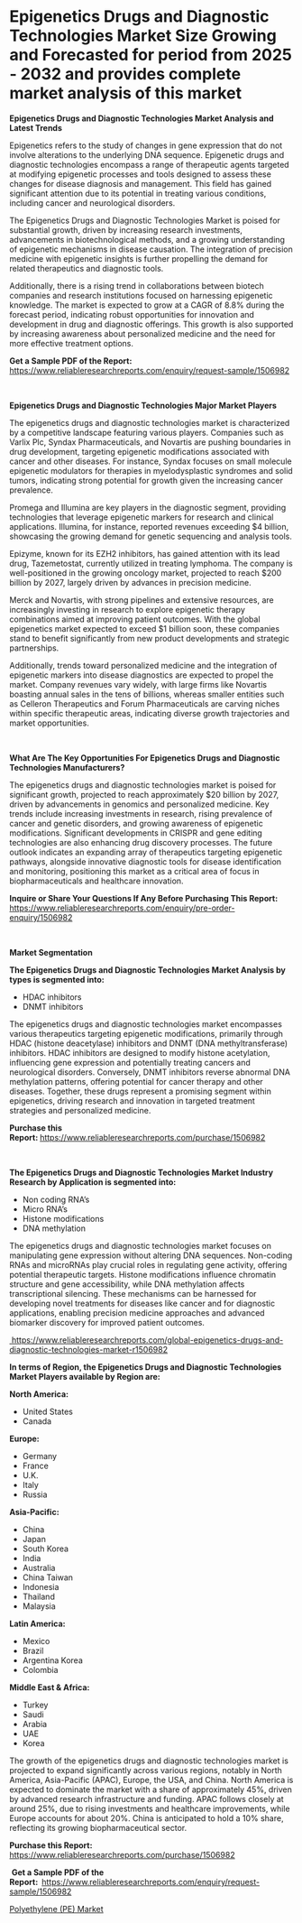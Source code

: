<p><h1>Epigenetics Drugs and Diagnostic Technologies Market Size Growing and Forecasted for period from 2025 - 2032 and provides complete market analysis of this market</h1></p><p><strong>Epigenetics Drugs and Diagnostic Technologies Market Analysis and Latest Trends</strong></p>
<p><p>Epigenetics refers to the study of changes in gene expression that do not involve alterations to the underlying DNA sequence. Epigenetic drugs and diagnostic technologies encompass a range of therapeutic agents targeted at modifying epigenetic processes and tools designed to assess these changes for disease diagnosis and management. This field has gained significant attention due to its potential in treating various conditions, including cancer and neurological disorders.</p><p>The Epigenetics Drugs and Diagnostic Technologies Market is poised for substantial growth, driven by increasing research investments, advancements in biotechnological methods, and a growing understanding of epigenetic mechanisms in disease causation. The integration of precision medicine with epigenetic insights is further propelling the demand for related therapeutics and diagnostic tools.</p><p>Additionally, there is a rising trend in collaborations between biotech companies and research institutions focused on harnessing epigenetic knowledge. The market is expected to grow at a CAGR of 8.8% during the forecast period, indicating robust opportunities for innovation and development in drug and diagnostic offerings. This growth is also supported by increasing awareness about personalized medicine and the need for more effective treatment options.</p></p>
<p><strong>Get a Sample PDF of the Report:&nbsp;</strong> <a href="https://www.reliableresearchreports.com/enquiry/request-sample/1506982?utm_campaign=3111&utm_medium=2&utm_source=Github&utm_content=ia&utm_term=23032025&utm_id=epigenetics-drugs-and-diagnostic-technologies">https://www.reliableresearchreports.com/enquiry/request-sample/1506982</a></p>
<p>&nbsp;</p>
<p><strong>Epigenetics Drugs and Diagnostic Technologies Major Market Players</strong></p>
<p><p>The epigenetics drugs and diagnostic technologies market is characterized by a competitive landscape featuring various players. Companies such as Varlix Plc, Syndax Pharmaceuticals, and Novartis are pushing boundaries in drug development, targeting epigenetic modifications associated with cancer and other diseases. For instance, Syndax focuses on small molecule epigenetic modulators for therapies in myelodysplastic syndromes and solid tumors, indicating strong potential for growth given the increasing cancer prevalence.</p><p>Promega and Illumina are key players in the diagnostic segment, providing technologies that leverage epigenetic markers for research and clinical applications. Illumina, for instance, reported revenues exceeding $4 billion, showcasing the growing demand for genetic sequencing and analysis tools.</p><p>Epizyme, known for its EZH2 inhibitors, has gained attention with its lead drug, Tazemetostat, currently utilized in treating lymphoma. The company is well-positioned in the growing oncology market, projected to reach $200 billion by 2027, largely driven by advances in precision medicine.</p><p>Merck and Novartis, with strong pipelines and extensive resources, are increasingly investing in research to explore epigenetic therapy combinations aimed at improving patient outcomes. With the global epigenetics market expected to exceed $1 billion soon, these companies stand to benefit significantly from new product developments and strategic partnerships.</p><p>Additionally, trends toward personalized medicine and the integration of epigenetic markers into disease diagnostics are expected to propel the market. Company revenues vary widely, with large firms like Novartis boasting annual sales in the tens of billions, whereas smaller entities such as Celleron Therapeutics and Forum Pharmaceuticals are carving niches within specific therapeutic areas, indicating diverse growth trajectories and market opportunities.</p></p>
<p>&nbsp;</p>
<p><strong>What Are The Key Opportunities For Epigenetics Drugs and Diagnostic Technologies Manufacturers?</strong></p>
<p><p>The epigenetics drugs and diagnostic technologies market is poised for significant growth, projected to reach approximately $20 billion by 2027, driven by advancements in genomics and personalized medicine. Key trends include increasing investments in research, rising prevalence of cancer and genetic disorders, and growing awareness of epigenetic modifications. Significant developments in CRISPR and gene editing technologies are also enhancing drug discovery processes. The future outlook indicates an expanding array of therapeutics targeting epigenetic pathways, alongside innovative diagnostic tools for disease identification and monitoring, positioning this market as a critical area of focus in biopharmaceuticals and healthcare innovation.</p></p>
<p><strong>Inquire or Share Your Questions If Any Before Purchasing This Report:</strong> <a href="https://www.reliableresearchreports.com/enquiry/pre-order-enquiry/1506982?utm_campaign=3111&utm_medium=2&utm_source=Github&utm_content=ia&utm_term=23032025&utm_id=epigenetics-drugs-and-diagnostic-technologies">https://www.reliableresearchreports.com/enquiry/pre-order-enquiry/1506982</a></p>
<p>&nbsp;</p>
<p><strong>Market Segmentation</strong></p>
<p><strong>The Epigenetics Drugs and Diagnostic Technologies Market Analysis by types is segmented into:</strong></p>
<p><ul><li>HDAC inhibitors</li><li>DNMT inhibitors</li></ul></p>
<p><p>The epigenetics drugs and diagnostic technologies market encompasses various therapeutics targeting epigenetic modifications, primarily through HDAC (histone deacetylase) inhibitors and DNMT (DNA methyltransferase) inhibitors. HDAC inhibitors are designed to modify histone acetylation, influencing gene expression and potentially treating cancers and neurological disorders. Conversely, DNMT inhibitors reverse abnormal DNA methylation patterns, offering potential for cancer therapy and other diseases. Together, these drugs represent a promising segment within epigenetics, driving research and innovation in targeted treatment strategies and personalized medicine.</p></p>
<p><strong>Purchase this Report:&nbsp;</strong><a href="https://www.reliableresearchreports.com/purchase/1506982?utm_campaign=3111&utm_medium=2&utm_source=Github&utm_content=ia&utm_term=23032025&utm_id=epigenetics-drugs-and-diagnostic-technologies">https://www.reliableresearchreports.com/purchase/1506982</a></p>
<p>&nbsp;</p>
<p><strong>The Epigenetics Drugs and Diagnostic Technologies Market Industry Research by Application is segmented into:</strong></p>
<p><ul><li>Non coding RNA’s</li><li>Micro RNA’s</li><li>Histone modifications</li><li>DNA methylation</li></ul></p>
<p><p>The epigenetics drugs and diagnostic technologies market focuses on manipulating gene expression without altering DNA sequences. Non-coding RNAs and microRNAs play crucial roles in regulating gene activity, offering potential therapeutic targets. Histone modifications influence chromatin structure and gene accessibility, while DNA methylation affects transcriptional silencing. These mechanisms can be harnessed for developing novel treatments for diseases like cancer and for diagnostic applications, enabling precision medicine approaches and advanced biomarker discovery for improved patient outcomes.</p></p>
<p><a href="https://www.reliableresearchreports.com/global-epigenetics-drugs-and-diagnostic-technologies-market-r1506982?utm_campaign=3111&utm_medium=2&utm_source=Github&utm_content=ia&utm_term=23032025&utm_id=epigenetics-drugs-and-diagnostic-technologies">&nbsp;https://www.reliableresearchreports.com/global-epigenetics-drugs-and-diagnostic-technologies-market-r1506982</a></p>
<p><strong>In terms of Region, the Epigenetics Drugs and Diagnostic Technologies Market Players available by Region are:</strong></p>
<p>
    <p> <strong> North America: </strong>
        <ul>
            <li>United States</li>
            <li>Canada</li>
        </ul>
        </p> 
    <p> <strong> Europe: </strong>
        <ul>
            <li>Germany</li>
            <li>France</li>
            <li>U.K.</li>
            <li>Italy</li>
            <li>Russia</li>
        </ul>
        </p> 
    <p> <strong> Asia-Pacific: </strong>
        <ul>
            <li>China</li>
            <li>Japan</li>
            <li>South Korea</li>
            <li>India</li>
            <li>Australia</li>
            <li>China Taiwan</li>
            <li>Indonesia</li>
            <li>Thailand</li>
            <li>Malaysia</li>
        </ul>
        </p> 
    <p> <strong> Latin America: </strong>
        <ul>
            <li>Mexico</li>
            <li>Brazil</li>
            <li>Argentina Korea</li>
            <li>Colombia</li>
        </ul>
        </p> 
    <p> <strong> Middle East & Africa: </strong>
        <ul>
            <li>Turkey</li>
            <li>Saudi</li>
            <li>Arabia</li>
            <li>UAE</li>
            <li>Korea</li>
        </ul>
    </p>
    </p>
<p><p>The growth of the epigenetics drugs and diagnostic technologies market is projected to expand significantly across various regions, notably in North America, Asia-Pacific (APAC), Europe, the USA, and China. North America is expected to dominate the market with a share of approximately 45%, driven by advanced research infrastructure and funding. APAC follows closely at around 25%, due to rising investments and healthcare improvements, while Europe accounts for about 20%. China is anticipated to hold a 10% share, reflecting its growing biopharmaceutical sector.</p></p>
<p><strong>Purchase this Report: </strong><a href="https://www.reliableresearchreports.com/purchase/1506982?utm_campaign=3111&utm_medium=2&utm_source=Github&utm_content=ia&utm_term=23032025&utm_id=epigenetics-drugs-and-diagnostic-technologies">https://www.reliableresearchreports.com/purchase/1506982</a></p>
<p>&nbsp;<strong>Get a Sample PDF of the Report:&nbsp;&nbsp;</strong><a href="https://www.reliableresearchreports.com/enquiry/request-sample/1506982?utm_campaign=3111&utm_medium=2&utm_source=Github&utm_content=ia&utm_term=23032025&utm_id=epigenetics-drugs-and-diagnostic-technologies">https://www.reliableresearchreports.com/enquiry/request-sample/1506982</a></p>
<p><strong></strong></p>
<p><p><a href="https://github.com/huelarnzeba29/Market-Research-Report-List-1/blob/main/polyethylene-pe-market.md?utm_campaign=3111&utm_medium=2&utm_source=Github&utm_content=ia&utm_term=23032025&utm_id=epigenetics-drugs-and-diagnostic-technologies">Polyethylene (PE) Market</a></p></p>